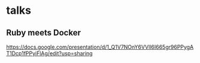 # talks

## Ruby meets Docker
https://docs.google.com/presentation/d/1_Q1V7NOnY6VVll6I665gr96PPygAT1Dcp1fPPyiFlAg/edit?usp=sharing
